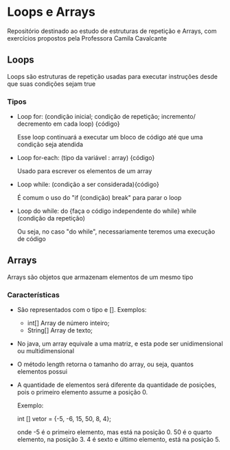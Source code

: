 # Loops e Arrays

Repositório destinado ao estudo de estruturas de repetição e Arrays, com exercícios propostos pela Professora Camila Cavalcante

## Loops

Loops são estruturas de repetição usadas para executar instruções desde que suas condições sejam true

### Tipos

- Loop for: (condição inicial; condição de repetição; incremento/ decremento em cada loop) {código}

    Esse loop continuará a executar um bloco de código até que uma condição seja atendida
- Loop for-each: (tipo da variável : array) {código}

    Usado para escrever os elementos de um array
- Loop while: (condição a ser considerada){código} 

    É comum o uso do "if (condição) break" para parar o loop
- Loop do while: do {faça o código independente do while} while (condição da repetição)

    Ou seja, no caso "do while", necessariamente teremos uma execução de código 

## Arrays

Arrays são objetos que armazenam elementos de um mesmo tipo

### Características

- São representados com o tipo e []. Exemplos:
    - int[] Array de número inteiro;
    - String[] Array de texto;

- No java, um array equivale a uma matriz, e esta pode ser unidimensional ou multidimensional

- O método length retorna o tamanho do array, ou seja, quantos elementos possui

- A quantidade de elementos será diferente da quantidade de posições, pois o primeiro elemento assume a posição 0. 
 
    Exemplo: 

    int [] vetor = {-5, -6, 15, 50, 8, 4}; 

    onde -5 é o primeiro elemento, mas está na posição 0. 50 é o quarto elemento, na posição 3. 4 é sexto e último elemento, está na posição 5.


